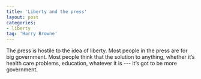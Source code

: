 ```yaml
---
title: 'Liberty and the press'
layout: post
categories:
- liberty
tag: 'Harry Browne'
---
```


The press is hostile to the idea of liberty. Most people in the press are for big government. Most people think that the solution to anything, whether it’s health care problems, education, whatever it is --- it’s got to be more government.